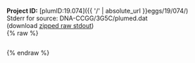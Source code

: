 **Project ID:** [plumID:19.074]({{ '/' | absolute_url }}eggs/19/074/)  
Stderr for source:  DNA-CCGG/3G5C/plumed.dat   
(download [zipped raw stdout](plumed.dat.plumed.stdout.txt.zip))  
{% raw %}
<pre>
</pre>
{% endraw %}
